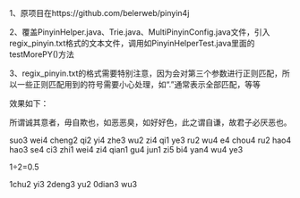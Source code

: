 1、原项目在https://github.com/belerweb/pinyin4j

2、覆盖PinyinHelper.java、Trie.java、MultiPinyinConfig.java文件，引入regix_pinyin.txt格式的文本文件，调用如PinyinHelperTest.java里面的testMorePY()方法

3、regix_pinyin.txt的格式需要特别注意，因为会对第三个参数进行正则匹配，所以一些正则匹配用到的符号需要小心处理，如“.”通常表示全部匹配，等等

效果如下：

所谓诚其意者，毋自欺也，如恶恶臭，如好好色，此之谓自谦，故君子必厌恶也。

suo3 wei4 cheng2 qi2 yi4 zhe3 wu2 zi4 qi1 ye3 ru2 wu4 e4 chou4 ru2 hao4 hao3 se4 ci3 zhi1 wei4 zi4 qian1 gu4 jun1 zi5 bi4 yan4 wu4 ye3 

1÷2=0.5

1chu2 yi3 2deng3 yu2 0dian3 wu3 

